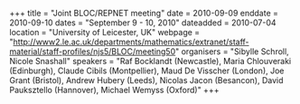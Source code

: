 +++
title = "Joint BLOC/REPNET meeting"
date = 2010-09-09
enddate = 2010-09-10
dates = "September 9 - 10, 2010"
dateadded = 2010-07-04
location = "University of Leicester, UK"
webpage = "http://www2.le.ac.uk/departments/mathematics/extranet/staff-material/staff-profiles/njs5/BLOC/meeting50"
organisers = "Sibylle Schroll, Nicole Snashall"
speakers = "Raf Bocklandt (Newcastle), Maria Chlouveraki (Edinburgh), Claude Cibils (Montpellier), Maud De Visscher (London), Joe Grant (Bristol), Andrew Hubery (Leeds), Nicolas Jacon (Besancon), David Pauksztello (Hannover), Michael Wemyss (Oxford)"
+++
